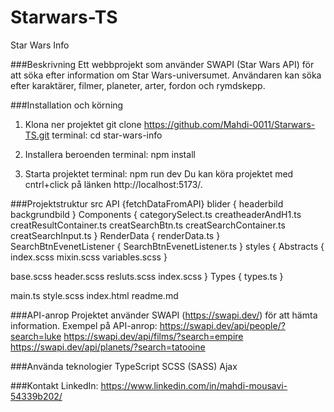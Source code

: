 # Starwars-TS

Star Wars Info

###Beskrivning
Ett webbprojekt som använder SWAPI (Star Wars API) för att söka efter information om Star Wars-universumet. Användaren kan söka efter karaktärer, filmer, planeter, arter, fordon och rymdskepp.

###Installation och körning
1. Klona ner projektet
git clone https://github.com/Mahdi-0011/Starwars-TS.git
terminal: cd star-wars-info

2. Installera beroenden
terminal: npm install

3. Starta projektet
terminal: npm run dev
Du kan köra projektet med cntrl+click på länken  http://localhost:5173/.

###Projektstruktur
src
API {fetchDataFromAPI}
blider {
  headerbild
  backgrundbild
}
Components {
  categorySelect.ts
  creatheaderAndH1.ts
  creatResultContainer.ts
  creatSearchBtn.ts
  creatSearchContainer.ts
  creatSearchInput.ts
}
RenderData {
  renderData.ts
}
SearchBtnEvenetListener {
  SearchBtnEvenetListener.ts
}
styles {
  Abstracts {
    index.scss
    mixin.scss
    variables.scss
  }

  base.scss
  header.scss
  resluts.scss
  index.scss
}
Types {
  types.ts
}

main.ts
style.scss
index.html
readme.md

###API-anrop
Projektet använder SWAPI (https://swapi.dev/) för att hämta information. Exempel på API-anrop:
https://swapi.dev/api/people/?search=luke
https://swapi.dev/api/films/?search=empire
https://swapi.dev/api/planets/?search=tatooine

###Använda teknologier
TypeScript 
SCSS (SASS) 
Ajax

###Kontakt
LinkedIn: https://www.linkedin.com/in/mahdi-mousavi-54339b202/

